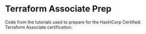 # Terraform Associate Prep
Code from the tutorials used to prepare for the HashiCorp Certified: Terraform Associate certification.